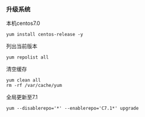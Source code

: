 ### 升级系统

本机centos7.0

    yum install centos-release -y
    
列出当前版本

    yum repolist all

清空缓存

    yum clean all
    rm -rf /var/cache/yum
    
全局更新至7.1

    yum --disablerepo='*' --enablerepo='C7.1*' upgrade

